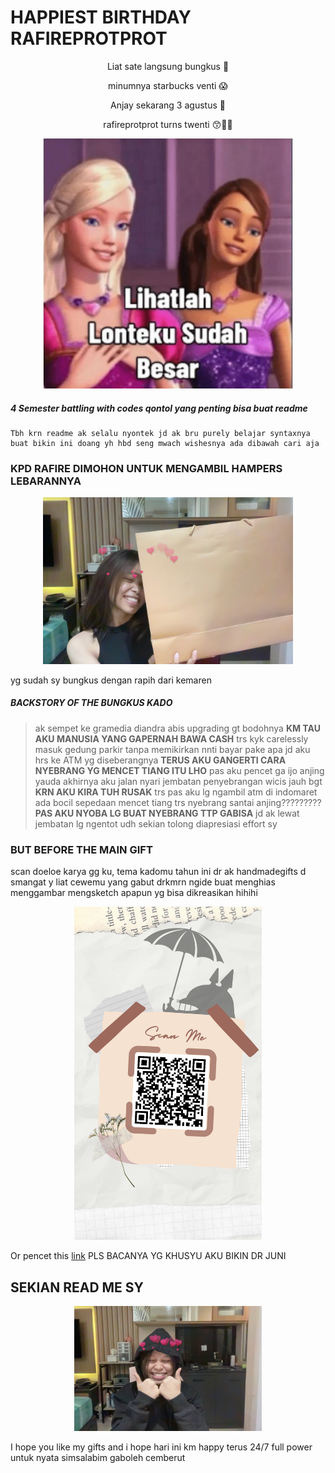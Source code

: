 # HAPPIEST BIRTHDAY RAFIREPROTPROT

<p align="center">
Liat sate langsung bungkus 🤤
</p>
<p align="center">
minumnya starbucks venti 😱
</p>
<p align="center">
Anjay sekarang 3 agustus 👀
</p>
<p align="center">
rafireprotprot turns twenti 😙🖕🏻
</p>

<p align="center">
  <img width="400" src="https://raw.githubusercontent.com/caithleend5/hbdseng.github.io/gh-pages/87d42bf0c81a67b11d583e673e125d9f.jpeg">
</p>
  

##### 4 Semester battling with ***codes qontol*** yang penting bisa buat readme 

```
Tbh krn readme ak selalu nyontek jd ak bru purely belajar syntaxnya buat bikin ini doang yh hbd seng mwach wishesnya ada dibawah cari aja
```

### KPD RAFIRE DIMOHON UNTUK MENGAMBIL HAMPERS LEBARANNYA

<p align="center">
  <img width="400" src="https://raw.githubusercontent.com/caithleend5/hbdseng.github.io/gh-pages/Photo%20on%2001-08-22%20at%2019.45%20%232.jpg">
</p>

yg sudah sy bungkus dengan rapih dari kemaren 

##### BACKSTORY OF THE BUNGKUS KADO 


> ak sempet ke gramedia diandra abis upgrading gt bodohnya **KM TAU AKU MANUSIA YANG GAPERNAH BAWA CASH** trs kyk carelessly masuk gedung parkir tanpa memikirkan nnti bayar pake apa jd aku hrs ke ATM yg diseberangnya **TERUS AKU GANGERTI CARA NYEBRANG YG MENCET TIANG ITU LHO** pas aku pencet ga ijo anjing yauda akhirnya aku jalan nyari jembatan penyebrangan wicis jauh bgt **KRN AKU KIRA TUH RUSAK** trs pas aku lg ngambil atm di indomaret ada bocil sepedaan mencet tiang trs nyebrang santai anjing????????? **PAS AKU NYOBA LG BUAT NYEBRANG TTP GABISA** jd ak lewat jembatan lg ngentot udh sekian tolong diapresiasi effort sy

### BUT BEFORE THE MAIN GIFT

scan doeloe karya gg ku, tema kadomu tahun ini dr ak handmadegifts d smangat y liat cewemu yang gabut drkmrn ngide buat menghias menggambar mengsketch apapun yg bisa dikreasikan hihihi

<p align="center">
  <img width="300" src="https://raw.githubusercontent.com/caithleend5/hbdseng.github.io/gh-pages/Beige%20Aesthetic%20Valentine%20Coupon%20Discount%20Instagram%20Story.png">
</p>

Or pencet this [link](https://drive.google.com/drive/folders/1uZUTknOVBsIVkzJc1Cd2QHprtILGgd1Q?usp=sharing) 
PLS BACANYA YG KHUSYU AKU BIKIN DR JUNI

## SEKIAN READ ME SY

<p align="center">
  <img width="300" src="https://raw.githubusercontent.com/caithleend5/hbdseng.github.io/gh-pages/Photo%20on%2001-08-22%20at%2020.38.jpg">
</p>


I hope you like my gifts and i hope hari ini km happy terus 24/7 full power untuk nyata simsalabim gaboleh cemberut 
